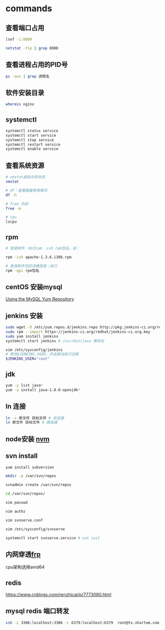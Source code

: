 # commands


## 查看端口占用

``` bash
lsof -i:8080

netstat -tlp | grep 8080
```
## 查看进程占用的PID号
```bash
ps -aux | grep 进程名 
```

## 软件安装目录
``` bash
whereis nginx
```

## systemctl
``` bash
systemctl status service
systemctl start service
systemctl stop service
systemctl restart service
systemctl enable service
```

## 查看系统资源
``` bash
# vmstat虚拟内存状态
vmstat

# df：查看硬盘使用情况
df -h

# free 内存
free -m

# cpu
lscpu
```

## rpm 
```bash
# 安装软件：执行rpm -ivh rpm包名，如：

rpm -ivh apache-1.3.6.i386.rpm

# 查询软件包的详细信息：执行
rpm -qpi rpm包名
```


## centOS 安装mysql

[Using the MySQL Yum Repository](https://dev.mysql.com/doc/mysql-yum-repo-quick-guide/en/)

## jenkins 安装
```bash
sudo wget -O /etc/yum.repos.d/jenkins.repo http://pkg.jenkins-ci.org/redhat/jenkins.repo
sudo rpm --import https://jenkins-ci.org/redhat/jenkins-ci.org.key
sudo yum install jenkins
systemctl start jenkins # /usr/bin/java 需存在

vim /etc/sysconfig/jenkins
# 修改$JENKINS_USER，并去掉当前行注释
$JENKINS_USER="root"
```

## jdk

```bash
yum -y list java*
yum -y install java-1.8.0-openjdk*

```

## ln 连接
```bash
ln -s 原文件 目标文件 # 软连接
ln 原文件 目标文件 # 硬连接
```
## node安装 [nvm](https://github.com/creationix/nvm#install-script)

## svn install

```bash
yum install subversion

mkdir -p /var/svn/repos

svnadmin create /var/svn/repos

cd /var/svn/repos/

vim passwd 

vim authz

vim svnserve.conf

vim /etc/sysconfig/svnserve

systemctl start svnserve.service # not sasl
```

## 内网穿透[frp](https://github.com/fatedier/frp)

cpu架构选择amd64

## redis

https://www.cnblogs.com/renzhicai/p/7773080.html

## mysql redis 端口转发
```bash
ssh -L 3306:localhost:3306 -L 6379:localhost:6379  root@tx.shartem.com
```
